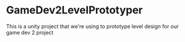 # GameDev2LevelPrototyper
This is a unity project that we're using to prototype level design for our game dev 2 project
